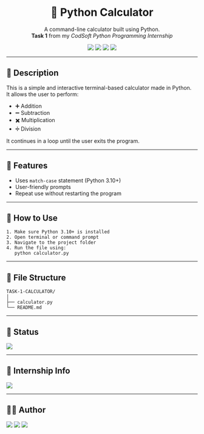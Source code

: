 <h1 align="center">🔢 Python Calculator</h1>

<p align="center">
  A command-line calculator built using Python.<br>
  <b>Task 1</b> from my <i>CodSoft Python Programming Internship</i>
</p>

<p align="center">
  <img src="https://img.shields.io/badge/Python-3.10%2B-blue?logo=python">
  <img src="https://img.shields.io/badge/Project-Type-Console-green">
  <img src="https://img.shields.io/badge/Status-Completed-brightgreen">
  <img src="https://img.shields.io/badge/Internship-CodSoft-orange">
</p>

---

## 📜 Description

This is a simple and interactive terminal-based calculator made in Python.  
It allows the user to perform:

- ➕ Addition  
- ➖ Subtraction  
- ✖️ Multiplication  
- ➗ Division  

It continues in a loop until the user exits the program.

---

## 🚀 Features

- Uses `match-case` statement (Python 3.10+)
- User-friendly prompts
- Repeat use without restarting the program

---

## 🧠 How to Use

```
1. Make sure Python 3.10+ is installed
2. Open terminal or command prompt
3. Navigate to the project folder
4. Run the file using:
   python calculator.py
```

---

## 📂 File Structure

```
TASK-1-CALCULATOR/
│
├── calculator.py
└── README.md
```

---

## 🏁 Status

<img src="https://img.shields.io/badge/Project-Completed-brightgreen?style=for-the-badge&logo=checkmarx">

---

## 🏢 Internship Info

<img src="https://img.shields.io/badge/Internship-CodSoft-blueviolet?style=for-the-badge&logo=windows&logoColor=white">

---

## 🙋‍♂️ Author

<p align="left">
  <img src="https://img.shields.io/badge/Author-Aaryan%20Kumar-blue?style=for-the-badge&logo=github">
  <a href="https://github.com/aaryan498"><img src="https://img.shields.io/badge/GitHub-@aaryan498-black?style=for-the-badge&logo=github"></a>
  <a href="https://linkedin.com/in/aaryan498"><img src="https://img.shields.io/badge/LinkedIn-Aaryan%20Kumar-blue?style=for-the-badge&logo=linkedin"></a>
</p>
